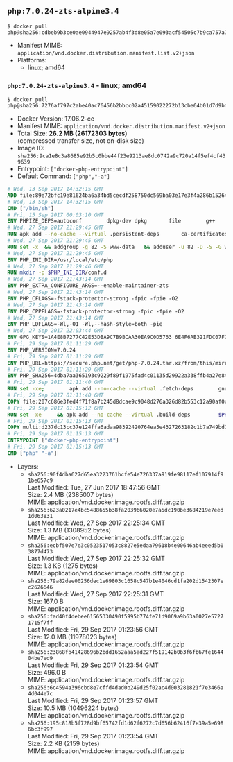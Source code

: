 ## `php:7.0.24-zts-alpine3.4`

```console
$ docker pull php@sha256:cdbeb9b3ce0ae0944947e9257ab4f3d8e05a7e093acf54505c7b9ca757a7871a
```

-	Manifest MIME: `application/vnd.docker.distribution.manifest.list.v2+json`
-	Platforms:
	-	linux; amd64

### `php:7.0.24-zts-alpine3.4` - linux; amd64

```console
$ docker pull php@sha256:7276af797c2abe40ac76456b2bbcc02a45159022272b13cbe64b01d7d9bfa4bc
```

-	Docker Version: 17.06.2-ce
-	Manifest MIME: `application/vnd.docker.distribution.manifest.v2+json`
-	Total Size: **26.2 MB (26172303 bytes)**  
	(compressed transfer size, not on-disk size)
-	Image ID: `sha256:9ca1e8c3a8685e92b5c0bbe44f23e9213ae8dc0742a9c720a14f5ef4cf439639`
-	Entrypoint: `["docker-php-entrypoint"]`
-	Default Command: `["php","-a"]`

```dockerfile
# Wed, 13 Sep 2017 14:32:15 GMT
ADD file:89e72bfc19e81624ba6a34bd5cecdf258750dc569ba03e17e3f4a286b1526461 in / 
# Wed, 13 Sep 2017 14:32:15 GMT
CMD ["/bin/sh"]
# Fri, 15 Sep 2017 00:03:10 GMT
ENV PHPIZE_DEPS=autoconf 		dpkg-dev dpkg 		file 		g++ 		gcc 		libc-dev 		make 		pcre-dev 		pkgconf 		re2c
# Wed, 27 Sep 2017 21:29:45 GMT
RUN apk add --no-cache --virtual .persistent-deps 		ca-certificates 		curl 		tar 		xz 		openssl
# Wed, 27 Sep 2017 21:29:45 GMT
RUN set -x 	&& addgroup -g 82 -S www-data 	&& adduser -u 82 -D -S -G www-data www-data
# Wed, 27 Sep 2017 21:29:45 GMT
ENV PHP_INI_DIR=/usr/local/etc/php
# Wed, 27 Sep 2017 21:29:46 GMT
RUN mkdir -p $PHP_INI_DIR/conf.d
# Wed, 27 Sep 2017 21:43:14 GMT
ENV PHP_EXTRA_CONFIGURE_ARGS=--enable-maintainer-zts
# Wed, 27 Sep 2017 21:43:14 GMT
ENV PHP_CFLAGS=-fstack-protector-strong -fpic -fpie -O2
# Wed, 27 Sep 2017 21:43:14 GMT
ENV PHP_CPPFLAGS=-fstack-protector-strong -fpic -fpie -O2
# Wed, 27 Sep 2017 21:43:14 GMT
ENV PHP_LDFLAGS=-Wl,-O1 -Wl,--hash-style=both -pie
# Wed, 27 Sep 2017 22:03:44 GMT
ENV GPG_KEYS=1A4E8B7277C42E53DBA9C7B9BCAA30EA9C0D5763 6E4F6AB321FDC07F2C332E3AC2BF0BC433CFC8B3
# Fri, 29 Sep 2017 01:11:29 GMT
ENV PHP_VERSION=7.0.24
# Fri, 29 Sep 2017 01:11:29 GMT
ENV PHP_URL=https://secure.php.net/get/php-7.0.24.tar.xz/from/this/mirror PHP_ASC_URL=https://secure.php.net/get/php-7.0.24.tar.xz.asc/from/this/mirror
# Fri, 29 Sep 2017 01:11:29 GMT
ENV PHP_SHA256=4dba7aa365193c9229f89f1975fad4c01135d29922a338ffb4a27e840d6f1c98 PHP_MD5=
# Fri, 29 Sep 2017 01:11:40 GMT
RUN set -xe; 		apk add --no-cache --virtual .fetch-deps 		gnupg 	; 		mkdir -p /usr/src; 	cd /usr/src; 		wget -O php.tar.xz "$PHP_URL"; 		if [ -n "$PHP_SHA256" ]; then 		echo "$PHP_SHA256 *php.tar.xz" | sha256sum -c -; 	fi; 	if [ -n "$PHP_MD5" ]; then 		echo "$PHP_MD5 *php.tar.xz" | md5sum -c -; 	fi; 		if [ -n "$PHP_ASC_URL" ]; then 		wget -O php.tar.xz.asc "$PHP_ASC_URL"; 		export GNUPGHOME="$(mktemp -d)"; 		for key in $GPG_KEYS; do 			gpg --keyserver ha.pool.sks-keyservers.net --recv-keys "$key"; 		done; 		gpg --batch --verify php.tar.xz.asc php.tar.xz; 		rm -rf "$GNUPGHOME"; 	fi; 		apk del .fetch-deps
# Fri, 29 Sep 2017 01:11:40 GMT
COPY file:207c686e3fed4f71f8a7b245d8dcae9c9048d276a326d82b553c12a90af0c0ca in /usr/local/bin/ 
# Fri, 29 Sep 2017 01:15:12 GMT
RUN set -xe 	&& apk add --no-cache --virtual .build-deps 		$PHPIZE_DEPS 		coreutils 		curl-dev 		libedit-dev 		openssl-dev 		libxml2-dev 		sqlite-dev 		&& export CFLAGS="$PHP_CFLAGS" 		CPPFLAGS="$PHP_CPPFLAGS" 		LDFLAGS="$PHP_LDFLAGS" 	&& docker-php-source extract 	&& cd /usr/src/php 	&& gnuArch="$(dpkg-architecture --query DEB_BUILD_GNU_TYPE)" 	&& ./configure 		--build="$gnuArch" 		--with-config-file-path="$PHP_INI_DIR" 		--with-config-file-scan-dir="$PHP_INI_DIR/conf.d" 				--disable-cgi 				--enable-ftp 		--enable-mbstring 		--enable-mysqlnd 				--with-curl 		--with-libedit 		--with-openssl 		--with-zlib 				--with-pcre-regex=/usr 				$PHP_EXTRA_CONFIGURE_ARGS 	&& make -j "$(nproc)" 	&& make install 	&& { find /usr/local/bin /usr/local/sbin -type f -perm +0111 -exec strip --strip-all '{}' + || true; } 	&& make clean 	&& cd / 	&& docker-php-source delete 		&& runDeps="$( 		scanelf --needed --nobanner --format '%n#p' --recursive /usr/local 			| tr ',' '\n' 			| sort -u 			| awk 'system("[ -e /usr/local/lib/" $1 " ]") == 0 { next } { print "so:" $1 }' 	)" 	&& apk add --no-cache --virtual .php-rundeps $runDeps 		&& apk del .build-deps 		&& pecl update-channels 	&& rm -rf /tmp/pear ~/.pearrc
# Fri, 29 Sep 2017 01:15:13 GMT
COPY multi:d237dc13cc37e124ffa6adaa98392420764ea5e4327263182c1b7a749bd736fa in /usr/local/bin/ 
# Fri, 29 Sep 2017 01:15:13 GMT
ENTRYPOINT ["docker-php-entrypoint"]
# Fri, 29 Sep 2017 01:15:13 GMT
CMD ["php" "-a"]
```

-	Layers:
	-	`sha256:90f4dba627d65ea3223761bcfe54e726337a919fe98117ef107914f91be657c9`  
		Last Modified: Tue, 27 Jun 2017 18:47:56 GMT  
		Size: 2.4 MB (2385007 bytes)  
		MIME: application/vnd.docker.image.rootfs.diff.tar.gzip
	-	`sha256:623a0217e4bc5488655b38fa203966020e7a5dc190be3684219e7eed1d063831`  
		Last Modified: Wed, 27 Sep 2017 22:25:34 GMT  
		Size: 1.3 MB (1308952 bytes)  
		MIME: application/vnd.docker.image.rootfs.diff.tar.gzip
	-	`sha256:ecbf507e7e3c0523517053c8827e5edaa79618b4e00646ab4eeed5b03877d473`  
		Last Modified: Wed, 27 Sep 2017 22:25:32 GMT  
		Size: 1.3 KB (1275 bytes)  
		MIME: application/vnd.docker.image.rootfs.diff.tar.gzip
	-	`sha256:79a82dee00256dec1e69803c1658c547b1e4046cd1fa202d1542307ec2626646`  
		Last Modified: Wed, 27 Sep 2017 22:25:31 GMT  
		Size: 167.0 B  
		MIME: application/vnd.docker.image.rootfs.diff.tar.gzip
	-	`sha256:fad40f4debee61565330490f5995b774fe71d9069a9b63a0027e57271715f7ff`  
		Last Modified: Fri, 29 Sep 2017 01:23:56 GMT  
		Size: 12.0 MB (11978023 bytes)  
		MIME: application/vnd.docker.image.rootfs.diff.tar.gzip
	-	`sha256:23868fb41428696b2bdd1652aaa5ad227f519142b0b3f6fb67fe164404be7ed9`  
		Last Modified: Fri, 29 Sep 2017 01:23:54 GMT  
		Size: 496.0 B  
		MIME: application/vnd.docker.image.rootfs.diff.tar.gzip
	-	`sha256:6c4594a396cbd8e7cffd4dad0b249d25f02ac4d003281821f7e3466a4d044e7c`  
		Last Modified: Fri, 29 Sep 2017 01:23:57 GMT  
		Size: 10.5 MB (10496224 bytes)  
		MIME: application/vnd.docker.image.rootfs.diff.tar.gzip
	-	`sha256:195c818b5f728d9bf65742fd1d62f6272c7d656b62416f7e39a5e6986bc3f997`  
		Last Modified: Fri, 29 Sep 2017 01:23:54 GMT  
		Size: 2.2 KB (2159 bytes)  
		MIME: application/vnd.docker.image.rootfs.diff.tar.gzip
